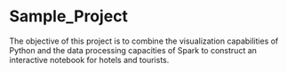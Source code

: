 # Sample_Project

The objective of this project is to combine the visualization capabilities of Python and
the data processing capacities of Spark to construct an interactive notebook for hotels and
tourists.
